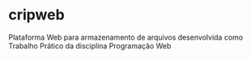 # cripweb
Plataforma Web para armazenamento de arquivos desenvolvida como Trabalho Prático da disciplina Programação Web
